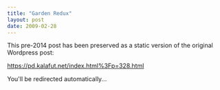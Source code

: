 ```yaml
---
title: "Garden Redux"
layout: post
date: 2009-02-28
---
```


This pre-2014 post has been preserved as a static version of the original Wordpress post:

https://pd.kalafut.net/index.html%3Fp=328.html

You'll be redirected automatically...

<head>
  <meta http-equiv="refresh" content="5;url=https://pd.kalafut.net/index.html%3Fp=328.html">
</head>

